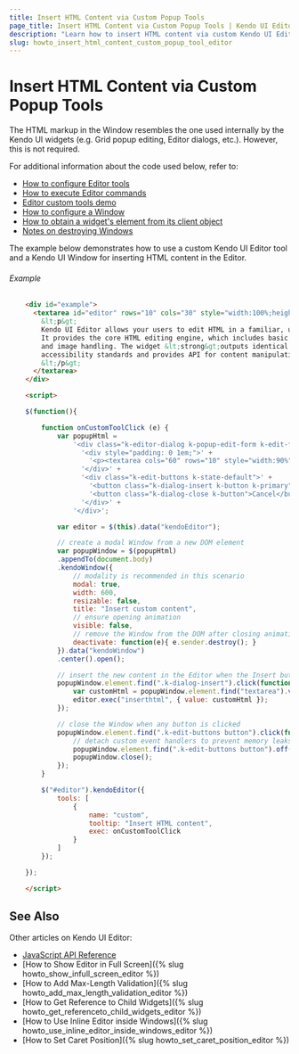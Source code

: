 ```yaml
---
title: Insert HTML Content via Custom Popup Tools
page_title: Insert HTML Content via Custom Popup Tools | Kendo UI Editor Widget
description: "Learn how to insert HTML content via custom Kendo UI Editor tools."
slug: howto_insert_html_content_custom_popup_tool_editor
---
```


# Insert HTML Content via Custom Popup Tools

The HTML markup in the Window resembles the one used internally by the Kendo UI widgets (e.g. Grid popup editing, Editor dialogs, etc.). However, this is not required. 

For additional information about the code used below, refer to:

* [How to configure Editor tools](/api/javascript/ui/editor#configuration-tools)
* [How to execute Editor commands](/api/javascript/ui/editor#methods-exec)
* [Editor custom tools demo](http://demos.telerik.com/kendo-ui/editor/custom-tools)
* [How to configure a Window](/api/javascript/ui/window)
* [How to obtain a widget's element from its client object](/framework/widgets/wrapper-element)
* [Notes on destroying Windows](/web/window/overview#destroying-a-kendo-ui-window)

The example below demonstrates how to use a custom Kendo UI Editor tool and a Kendo UI Window for inserting HTML content in the Editor.

###### Example

```html
    <div id="example">
      <textarea id="editor" rows="10" cols="30" style="width:100%;height:400px">
        &lt;p&gt;
        Kendo UI Editor allows your users to edit HTML in a familiar, user-friendly way.&lt;br /&gt;
        It provides the core HTML editing engine, which includes basic text formatting, hyperlinks, lists,
        and image handling. The widget &lt;strong&gt;outputs identical HTML&lt;/strong&gt; across all major browsers, follows
        accessibility standards and provides API for content manipulation.
        &lt;/p&gt;
      </textarea>
    </div>

    <script>

    $(function(){

        function onCustomToolClick (e) {
            var popupHtml = 
                '<div class="k-editor-dialog k-popup-edit-form k-edit-form-container" style="width:auto;">' + 
                  '<div style="padding: 0 1em;">' +
                    '<p><textarea cols="60" rows="10" style="width:90%"></textarea></p>' +
                  '</div>' +
                  '<div class="k-edit-buttons k-state-default">' +
                    '<button class="k-dialog-insert k-button k-primary">Insert</button>' +
                    '<button class="k-dialog-close k-button">Cancel</button>' +
                  '</div>' +
                '</div>';

            var editor = $(this).data("kendoEditor");

            // create a modal Window from a new DOM element
            var popupWindow = $(popupHtml)
            .appendTo(document.body)
            .kendoWindow({
                // modality is recommended in this scenario
                modal: true,
                width: 600,
                resizable: false,
                title: "Insert custom content",
                // ensure opening animation
                visible: false,
                // remove the Window from the DOM after closing animation is finished
                deactivate: function(e){ e.sender.destroy(); }
            }).data("kendoWindow")
            .center().open();

            // insert the new content in the Editor when the Insert button is clicked
            popupWindow.element.find(".k-dialog-insert").click(function(){
                var customHtml = popupWindow.element.find("textarea").val();
                editor.exec("inserthtml", { value: customHtml });
            });

            // close the Window when any button is clicked
            popupWindow.element.find(".k-edit-buttons button").click(function(){
                // detach custom event handlers to prevent memory leaks
                popupWindow.element.find(".k-edit-buttons button").off();
                popupWindow.close();
            });
        }

        $("#editor").kendoEditor({
            tools: [
                {
                    name: "custom",
                    tooltip: "Insert HTML content",
                    exec: onCustomToolClick
                }
            ]
        });

    });

    </script>
```

## See Also

Other articles on Kendo UI Editor:

* [JavaScript API Reference](/api/javascript/ui/editor)
* [How to Show Editor in Full Screen]({% slug howto_show_infull_screen_editor %})
* [How to Add Max-Length Validation]({% slug howto_add_max_length_validation_editor %})
* [How to Get Reference to Child Widgets]({% slug howto_get_referenceto_child_widgets_editor %})
* [How to Use Inline Editor inside Windows]({% slug howto_use_inline_editor_inside_windows_editor %})
* [How to Set Caret Position]({% slug howto_set_caret_position_editor %})
